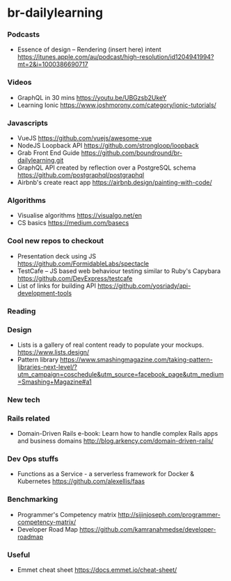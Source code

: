# br-dailylearning

### Podcasts
- Essence of design – Rendering (insert here) intent https://itunes.apple.com/au/podcast/high-resolution/id1204941994?mt=2&i=1000386690717

### Videos
- GraphQL in 30 mins https://youtu.be/UBGzsb2UkeY
- Learning Ionic https://www.joshmorony.com/category/ionic-tutorials/

### Javascripts
- VueJS https://github.com/vuejs/awesome-vue
- NodeJS Loopback API https://github.com/strongloop/loopback
- Grab Front End Guide https://github.com/boundround/br-dailylearning.git
- GraphQL API created by reflection over a PostgreSQL schema https://github.com/postgraphql/postgraphql
- Airbnb's create react app https://airbnb.design/painting-with-code/

### Algorithms
- Visualise algorithms https://visualgo.net/en
- CS basics https://medium.com/basecs

### Cool new repos to checkout
- Presentation deck using JS https://github.com/FormidableLabs/spectacle
- TestCafe – JS based web behaviour testing similar to Ruby's Capybara https://github.com/DevExpress/testcafe
- List of links for building API https://github.com/yosriady/api-development-tools

### Reading

### Design
- Lists is a gallery of real content ready to populate your mockups. https://www.lists.design/
- Pattern library https://www.smashingmagazine.com/taking-pattern-libraries-next-level/?utm_campaign=coschedule&utm_source=facebook_page&utm_medium=Smashing+Magazine#a1

### New tech

### Rails related 
- Domain-Driven Rails e-book: Learn how to handle complex Rails apps and business domains http://blog.arkency.com/domain-driven-rails/

### Dev Ops stuffs
- Functions as a Service - a serverless framework for Docker & Kubernetes https://github.com/alexellis/faas

### Benchmarking
- Programmer's Competency matrix http://sijinjoseph.com/programmer-competency-matrix/
- Developer Road Map https://github.com/kamranahmedse/developer-roadmap

### Useful
- Emmet cheat sheet https://docs.emmet.io/cheat-sheet/
